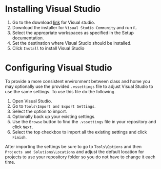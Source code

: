 # Installing Visual Studio

1. Go to the download [link](https://visualstudio.microsoft.com/downloads/) for Visual studio.
1. Download the installer for `Visual Studio Community` and run it.
1. Select the appropriate workspaces as specified in the Setup documentation.
1. Set the destination where Visual Studio should be installed.
1. Click `Install` to install Visual Studio

# Configuring Visual Studio

To provide a more consistent environment between class and home you may optionally use the provided `.vssettings` file to adjust Visual Studio to use the same settings. To use this file do the following.

1. Open Visual Studio.
1. Go to `Tools\Import and Export Settings`.
1. Select the option to import.
1. Optionally back up your existing settings.
1. Use the `Browse` button to find the `.vssettings` file in your repository and click `Next`.
1. Select the top checkbox to import all the existing settings and click `Finish`.

After importing the settings be sure to go to `Tools\Options` and then `Projects and Solutions\Locations` and adjust the default location for projects to use your repository folder so you do not have to change it each time.
